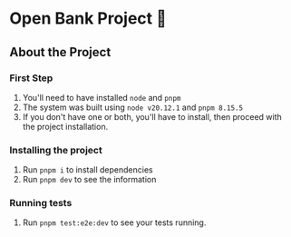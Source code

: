 # Open Bank Project 🚀

## About the Project


### First Step
1. You'll need to have installed `node` and `pnpm`
2. The system was built using `node v20.12.1` and `pnpm 8.15.5`
3. If you don't have one or both, you'll have to install, then proceed with the project installation.

### Installing the project
1. Run `pnpm i` to install dependencies
2. Run `pnpm dev` to see the information

### Running tests
1. Run `pnpm test:e2e:dev` to see your tests running.